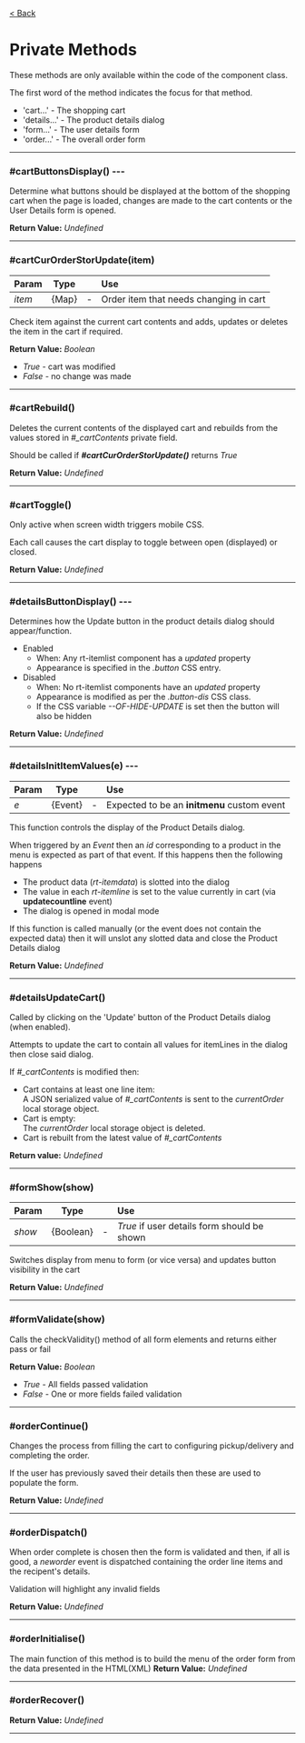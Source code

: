 [< Back](README.md)
# Private Methods

These methods are only available within the code of the component class.

The first word of the method indicates the focus for that method.

- 'cart...' - The shopping cart
- 'details...' - The product details dialog
- 'form...' - The user details form
- 'order...' - The overall order form

---
### #cartButtonsDisplay() ---
Determine what buttons should be displayed at the bottom of the shopping cart when the page is loaded, changes are made to the cart contents or the User Details form is opened.

**Return Value:** *Undefined*

---
### #cartCurOrderStorUpdate(item)
|Param|Type||Use|
| :--- | --- | --- | :--- |
|*item*|{Map}|-|Order item that needs changing in cart|

Check item against the current cart contents and adds, updates or deletes the item in the cart if required.

**Return Value:** *Boolean*
 - *True* - cart was modified
 - *False* - no change was made
---
### #cartRebuild() 
Deletes the current contents of the displayed cart and rebuilds from the values stored in *#_cartContents* private field.

Should be called if ***#cartCurOrderStorUpdate()*** returns *True*

**Return Value:** *Undefined*

---
### #cartToggle()
Only active when screen width triggers mobile CSS.  

Each call causes the cart display to toggle between open (displayed) or closed.

**Return Value:** *Undefined*

---
### #detailsButtonDisplay() ---
Determines how the Update button in the product details dialog should appear/function.
  - Enabled
    - When: Any rt-itemlist component has a *updated* property
    - Appearance is specified in the *.button* CSS entry.  
  - Disabled
    - When: No rt-itemlist components have an *updated* property
    - Appearance is modified as per the *.button-dis* CSS class.
    - If the CSS variable *--OF-HIDE-UPDATE* is set then the button will also be hidden

**Return Value:** *Undefined*

---
### #detailsInitItemValues(e) ---
|Param|Type||Use|
| :--- | --- | --- | :--- |
|*e*|{Event}|-|Expected to be an **initmenu** custom event|

This function controls the display of the Product Details dialog.

When triggered by an *Event* then an *id* corresponding to a product in the menu is expected as part of that event.  If this happens then the following happens
  - The product data (*rt-itemdata*) is slotted into the dialog
  - The value in each *rt-itemline* is set to the value currently in cart (via **updatecountline** event)
  - The dialog is opened in modal mode

If this function is called manually (or the event does not contain the expected data) then it will unslot any slotted data and close the Product Details dialog

**Return Value:** *Undefined*

---
### #detailsUpdateCart() 
Called by clicking on the 'Update' button of the Product Details dialog (when enabled).

Attempts to update the cart to contain all values for itemLines in the dialog then close said dialog.

If *#_cartContents* is modified then:
- Cart contains at least one line item:  
A JSON serialized value of *#_cartContents* is sent to the *currentOrder* local storage object.
- Cart is empty:  
The *currentOrder* local storage object is deleted.
- Cart is rebuilt from the latest value of *#_cartContents*

**Return value:** *Undefined*

---
### #formShow(show)
|Param|Type||Use|
| :--- | --- | --- | :--- |
|*show*|{Boolean}|-|*True* if user details form should be shown|

Switches display from menu to form (or vice versa) and updates button visibility in the cart

**Return Value:** *Undefined*

---
### #formValidate(show)
Calls the checkValidity() method of all form elements and returns either pass or fail

**Return Value:** *Boolean*
- *True* - All fields passed validation
- *False* - One or more fields failed validation
---
### #orderContinue()
Changes the process from filling the cart to configuring pickup/delivery and completing the order.

If the user has previously saved their details then these are used to populate the form.

**Return Value:** *Undefined*

---
### #orderDispatch()
When order complete is chosen then the form is validated and then, if all is good, a *neworder* event is dispatched containing the order line items and the recipent's details.

Validation will highlight any invalid fields

**Return Value:** *Undefined*

---
### #orderInitialise()
The main function of this method is to build the menu of the order form from the data presented in the HTML(XML)
**Return Value:** *Undefined*

---
### #orderRecover()

**Return Value:** *Undefined*

---